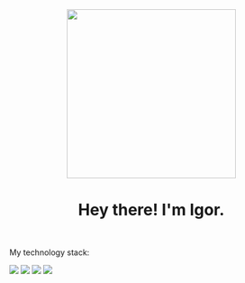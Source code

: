 <div id="header" align="center">
  <img src="https://i2.wp.com/allhtaccess.info/wp-content/uploads/2018/03/programming.gif?resize=800%2C600&ssl=1" width="300" border-radius: "15px"/>
  <br>
  <h1> Hey there! I'm Igor. </h1>
  <br>
</div>

My technology stack:

<img src="https://img.shields.io/badge/Python-1572B6?style=for-the-badge&logo=Python&logoColor=white"/> <img src="https://img.shields.io/badge/HTML-E34F26?style=for-the-badge&logo=HTML5&logoColor=white"/> <img src="https://img.shields.io/badge/CSS-0096c7?style=for-the-badge&logo=CSS3&logoColor=white"/> <img src="https://img.shields.io/badge/JavaScript-F7DF1E?style=for-the-badge&logo=JavaScript&logoColor=black"/>

<!---
alwaysseen01/alwaysseen01 is a ✨ special ✨ repository because its `README.md` (this file) appears on your GitHub profile.
You can click the Preview link to take a look at your changes.
--->
